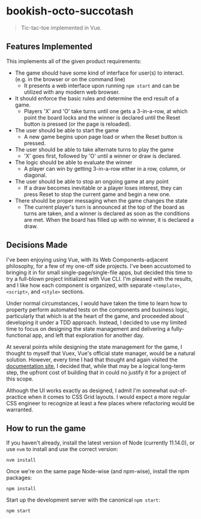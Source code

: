 bookish-octo-succotash
======================

> Tic-tac-toe implemented in Vue.

Features Implemented
--------------------

This implements all of the given product requirements:

* The game should have some kind of interface for user(s) to interact. (e.g. in the browser or on the command line)
  * It presents a web interface upon running `npm start` and can be utilized with any modern web browser.
* It should enforce the basic rules and determine the end result of a game.
  * Players 'X' and 'O' take turns until one gets a 3-in-a-row, at which point the board locks and the winner is declared until the Reset button is pressed (or the page is reloaded).
* The user should be able to start the game
  * A new game begins upon page load or when the Reset button is pressed.
* The user should be able to take alternate turns to play the game
  * 'X' goes first, followed by 'O' until a winner or draw is declared.
* The logic should be able to evaluate the winner
  * A player can win by getting 3-in-a-row either in a row, column, or diagonal.
* The user should be able to stop an ongoing game at any point
  * If a draw becomes inevitable or a player loses interest, they can press Reset to stop the current game and begin a new one.
* There should be proper messaging when the game changes the state
  * The current player's turn is announced at the top of the board as turns are taken, and a winner is declared as soon as the conditions are met. When the board has filled up with no winner, it is declared a draw.

Decisions Made
--------------

I've been enjoying using Vue, with its Web Components-adjacent philosophy, for a few of my one-off side projects. I've been accustomed to bringing it in for small single-page/single-file apps, but decided this time to try a full-blown project initialized with Vue CLI. I'm pleased with the results, and I like how each component is organized, with separate `<template>`, `<script>`, and `<style>` sections.

Under normal circumstances, I would have taken the time to learn how to property perform automated tests on the components and business logic, particularly that which is at the heart of the game, and proceeded about developing it under a TDD approach. Instead, I decided to use my limited time to focus on designing the state management and delivering a fully-functional app, and left that exploration for another day.

At several points while designing the state management for the game, I thought to myself that Vuex, Vue's official state manager, would be a natural solution. However, every time I had that thought and again visited the [documentation site](https://vuex.vuejs.org/), I decided that, while that may be a logical long-term step, the upfront cost of building that in could no justify it for a project of this scope.

Although the UI works exactly as designed, I admit I'm somewhat out-of-practice when it comes to CSS Grid layouts. I would expect a more regular CSS engineer to recognize at least a few places where refactoring would be warranted.

How to run the game
-------------------

If you haven't already, install the latest version of Node (currently 11.14.0), or use `nvm` to install and use the correct version:

```console
nvm install
```

Once we're on the same page Node-wise (and npm-wise), install the npm packages:

```console
npm install
```

Start up the development server with the canonical `npm start`:

```console
npm start
```
